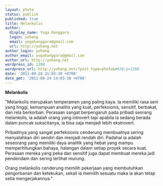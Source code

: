 ```yaml
---
layout: photo
status: publish
published: true
title: Melankolis
author:
  display_name: Yoga Hanggara
  login: yohang
  email: yogahanggara@gmail.com
  url: http://yohang.net
author_login: yohang
author_email: yogahanggara@gmail.com
author_url: http://yohang.net
wordpress_id: 1288
wordpress_url: http://yohang.net/?post_type=photo&#038;p=1288
date: '2011-09-24 21:03:30 +0700'
date_gmt: '2011-09-24 14:03:30 +0700'
---
```

 **Melankolis**

"Melankolis merupakan temperamen yang paling kaya. Ia memiliki rasa seni yang tinggi, kemampuan analitis yang kuat, perfeksionis, sensitif, berbakat, dan rela berkorban. Perasaan sangat berpengaruh pada pribadi seorang melankolis, ia adalah orang yang introvert tapi apabila ia sedang berada dalam puncak sukacitanya, ia bisa saja menjadi lebih ekstrovert.

Pribadinya yang sangat perfeksionis cenderung membuatnya sering menyalahkan diri sendiri dan menjadi rendah diri. Padahal ia adalah seseorang yang memiliki daya analitik yang hebat yang mampu memperhitungkan bahaya, halangan dalam setiap proyek secara kuat. Perasaan mereka yang peka dan sensitif juga dapat membuat mereka jadi pendendam dan sering terlihat murung.

Orang melankolis cenderung memilih pekerjaan yang membutuhkan pengorbanan dan ketekukan, sekali ia memilih sesuatu maka ia akan tetap setia mengerjakannya."

